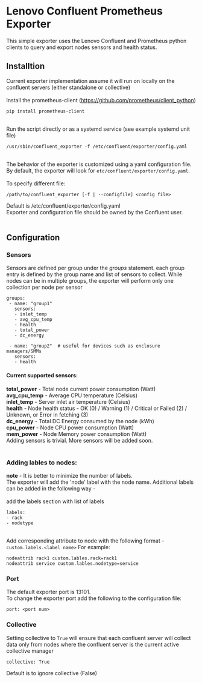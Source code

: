 # Lenovo Confluent Prometheus Exporter

This simple exporter uses the Lenovo Confluent and Prometheus python clients to query and export nodes sensors and health status.<br> 

## Installtion
Current exporter implementation assume it will run on locally on the confluent servers (either standalone or collective)<br>
<br>Install the prometheus-client (https://github.com/prometheus/client_python) 
```
pip install prometheus-client
```
  
<br>Run the script directly or as a systemd service (see example systemd unit file)
```
/usr/sbin/confluent_exporter -f /etc/confluent/exporter/config.yaml
```

<br>The behavior of the exporter is customized using a yaml configuration file. By default, the exporter will look for `etc/confluent/exporter/config.yaml`. <br>
<br>To specify different file:  
```
/path/to/confluent_exporter [-f | --configfile] <config file>
```
Default is /etc/confluent/exporter/config.yaml
<br>Exporter and configuration file should be owned by the Confluent user.<br><br>

## Configuration
### Sensors
Sensors are defined per group under the _groups_ statement. each group entry is defined by the group name and list of sensors to collect. While nodes can be in multiple groups, the exporter will perform only one collection per node per sensor 
```
groups:
 - name: "group1"
   sensors:
   - inlet_temp
   - avg_cpu_temp
   - health
   - total_power
   - dc_energy

 - name: "group2"  # useful for devices such as enclosure managers/SMMs
   sensors:
   - health
 ```

#### Current supported sensors:
**total_power** - Total node current power consumption (Watt)<br>
**avg_cpu_temp** - Average CPU temperature (Celsius)<br>
**inlet_temp** - Server inlet air temperature (Celsius)<br>
**health** - Node health status - OK (0) / Warning (1) / Critical or Failed (2) / Unknown, or Error in fetching (3)<br>
**dc_energy** - Total DC Energy consumed by the node (kWh)<br>
**cpu_power** - Node CPU power consumption (Watt)<br>
**mem_power** - Node Memory power consumption (Watt)<br>
Adding sensors is trivial. More sensors will be added soon.<br><br>

### Adding lables to nodes: 
**note** - It is better to minimize the number of labels.<br>
The exporter will add the 'node' label with the node name.
Additional labels can be added in the following way -<br><br>
add the labels section with list of labels
```
labels:
- rack
- nodetype
```

<br>Add corresponding attribute to node with the following format - 
`custom.labels.<label name>`
For example:
```
nodeattrib rack1 custom.lables.rack=rack1
nodeattrib service custom.lables.nodetype=service
```

### Port 
The default exporter port is 13101.<br>
To change the exporter port add the following to the configuration file: 
```
port: <port num>
```

### Collective
Setting collective to `True` will ensure that each confluent server will collect data only from nodes where the confluent server is the current active collective manager
```
collective: True
```
Default is to ignore collective (False)
